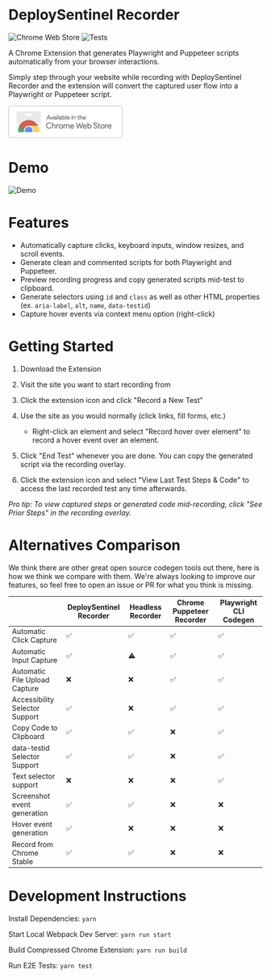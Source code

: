 # DeploySentinel Recorder

![Chrome Web Store](https://img.shields.io/chrome-web-store/rating/geggbdbnidkhbnbjoganapfhkpgkndfo?color=8F57F3&label=Chrome%20Rating)
![Tests](https://github.com/DeploySentinel/Recorder/actions/workflows/main.yml/badge.svg)

A Chrome Extension that generates Playwright and Puppeteer scripts automatically
from your browser interactions.

Simply step through your website while recording with DeploySentinel Recorder
and the extension will convert the captured user flow into a Playwright or
Puppeteer script.

[![Chrome Store Icon](assets/ChromeStoreIcon.png)](https://chrome.google.com/webstore/detail/deploysentinel-recorder/geggbdbnidkhbnbjoganapfhkpgkndfo)

# Demo

![Demo](assets/demo.gif)

# Features

- Automatically capture clicks, keyboard inputs, window resizes, and scroll
  events.
- Generate clean and commented scripts for both Playwright and Puppeteer.
- Preview recording progress and copy generated scripts mid-test to clipboard.
- Generate selectors using `id` and `class` as well as other HTML properties
  (ex. `aria-label`, `alt`, `name`, `data-testid`)
- Capture hover events via context menu option (right-click)

# Getting Started

1. Download the Extension
2. Visit the site you want to start recording from
3. Click the extension icon and click "Record a New Test"
4. Use the site as you would normally (click links, fill forms, etc.)

   - Right-click an element and select "Record hover over element" to record a
     hover event over an element.

5. Click "End Test" whenever you are done. You can copy the generated script via
   the recording overlay.
6. Click the extension icon and select "View Last Test Steps & Code" to access
   the last recorded test any time afterwards.

_Pro tip: To view captured steps or generated code mid-recording, click "See
Prior Steps" in the recording overlay._

# Alternatives Comparison

We think there are other great open source codegen tools out there, here is how
we think we compare with them. We're always looking to improve our features, so
feel free to open an issue or PR for what you think is missing.

|                                | DeploySentinel Recorder | Headless Recorder | Chrome Puppeteer Recorder | Playwright CLI Codegen |
| ------------------------------ | ----------------------- | ----------------- | ------------------------- | ---------------------- |
| Automatic Click Capture        | ✅                      | ✅                | ✅                        | ✅                     |
| Automatic Input Capture        | ✅                      | ⚠                 | ✅                        | ✅                     |
| Automatic File Upload Capture  | ❌                      | ❌                | ✅                        | ✅                     |
| Accessibility Selector Support | ✅                      | ❌                | ✅                        | ✅                     |
| Copy Code to Clipboard         | ✅                      | ✅                | ❌                        | ✅                     |
| data-testid Selector Support   | ✅                      | ✅                | ❌                        | ✅                     |
| Text selector support          | ❌                      | ❌                | ❌                        | ✅                     |
| Screenshot event generation    | ✅                      | ✅                | ❌                        | ❌                     |
| Hover event generation         | ✅                      | ❌                | ❌                        | ❌                     |
| Record from Chrome Stable      | ✅                      | ✅                | ❌                        | ❌                     |

# Development Instructions

Install Dependencies: `yarn`

Start Local Webpack Dev Server: `yarn run start`

Build Compressed Chrome Extension: `yarn run build`

Run E2E Tests: `yarn test`
